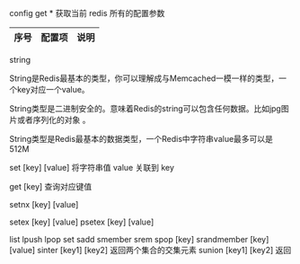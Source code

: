 config get *
获取当前 redis 所有的配置参数

| 序号 | 配置项 | 说明 |
|------|-------|------|
string

String是Redis最基本的类型，你可以理解成与Memcached一模一样的类型，一个key对应一个value。

String类型是二进制安全的。意味着Redis的string可以包含任何数据。比如jpg图片或者序列化的对象 。

String类型是Redis最基本的数据类型，一个Redis中字符串value最多可以是512M

set [key] [value] 将字符串值 value 关联到 key 

get [key] 查询对应键值

setnx [key] [value]

setex [key] [value]
psetex [key] [value]

list
lpush lpop
set
sadd 
smember 
srem
spop [key]
srandmember [key] [value]
sinter [key1] [key2] 返回两个集合的交集元素
sunion [key1] [key2] 返回